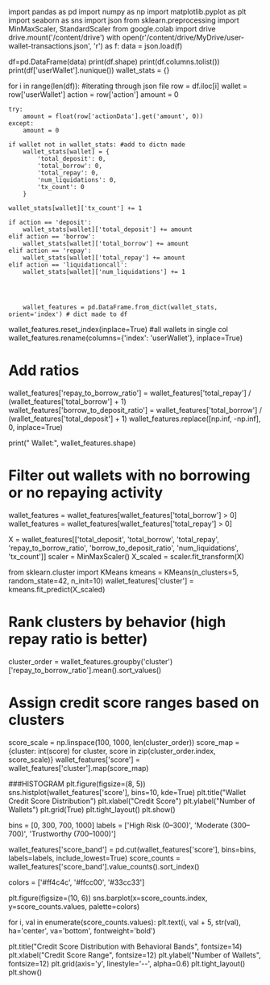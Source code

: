 import pandas as pd
import numpy as np
import matplotlib.pyplot as plt
import seaborn as sns
import json
from sklearn.preprocessing import MinMaxScaler, StandardScaler
from google.colab import drive
drive.mount('/content/drive')
with open(r'/content/drive/MyDrive/user-wallet-transactions.json', 'r') as f:
    data = json.load(f)

df=pd.DataFrame(data)
print(df.shape)
print(df.columns.tolist())
print(df['userWallet'].nunique())
wallet_stats = {}

for i in range(len(df)): #iterating through json file
    row = df.iloc[i]
    wallet = row['userWallet']
    action = row['action']
    amount = 0

    try:
        amount = float(row['actionData'].get('amount', 0))
    except:
        amount = 0

    if wallet not in wallet_stats: #add to dictn made
        wallet_stats[wallet] = {
            'total_deposit': 0,
            'total_borrow': 0,
            'total_repay': 0,
            'num_liquidations': 0,
            'tx_count': 0
        }

    wallet_stats[wallet]['tx_count'] += 1

    if action == 'deposit':
        wallet_stats[wallet]['total_deposit'] += amount
    elif action == 'borrow':
        wallet_stats[wallet]['total_borrow'] += amount
    elif action == 'repay':
        wallet_stats[wallet]['total_repay'] += amount
    elif action == 'liquidationcall':
        wallet_stats[wallet]['num_liquidations'] += 1




        wallet_features = pd.DataFrame.from_dict(wallet_stats, orient='index') # dict made to df
wallet_features.reset_index(inplace=True) #all wallets in single col
wallet_features.rename(columns={'index': 'userWallet'}, inplace=True)

# Add ratios
wallet_features['repay_to_borrow_ratio'] = wallet_features['total_repay'] / (wallet_features['total_borrow'] + 1)
wallet_features['borrow_to_deposit_ratio'] = wallet_features['total_borrow'] / (wallet_features['total_deposit'] + 1)
wallet_features.replace([np.inf, -np.inf], 0, inplace=True)

print(" Wallet:", wallet_features.shape)





# Filter out wallets with no borrowing or no repaying activity
wallet_features = wallet_features[wallet_features['total_borrow'] > 0]
wallet_features = wallet_features[wallet_features['total_repay'] > 0]




X = wallet_features[['total_deposit', 'total_borrow', 'total_repay', 'repay_to_borrow_ratio',
                     'borrow_to_deposit_ratio', 'num_liquidations', 'tx_count']]
scaler = MinMaxScaler()
X_scaled = scaler.fit_transform(X)

from sklearn.cluster import KMeans
kmeans = KMeans(n_clusters=5, random_state=42, n_init=10)
wallet_features['cluster'] = kmeans.fit_predict(X_scaled)

# Rank clusters by behavior (high repay ratio is better)
cluster_order = wallet_features.groupby('cluster')['repay_to_borrow_ratio'].mean().sort_values()

# Assign credit score ranges based on clusters
score_scale = np.linspace(100, 1000, len(cluster_order))
score_map = {cluster: int(score) for cluster, score in zip(cluster_order.index, score_scale)}
wallet_features['score'] = wallet_features['cluster'].map(score_map)




###HISTOGRAM
plt.figure(figsize=(8, 5))
sns.histplot(wallet_features['score'], bins=10, kde=True)
plt.title("Wallet Credit Score Distribution")
plt.xlabel("Credit Score")
plt.ylabel("Number of Wallets")
plt.grid(True)
plt.tight_layout()
plt.show()






bins = [0, 300, 700, 1000]
labels = ['High Risk (0–300)', 'Moderate (300–700)', 'Trustworthy (700–1000)']

wallet_features['score_band'] = pd.cut(wallet_features['score'], bins=bins, labels=labels, include_lowest=True)
score_counts = wallet_features['score_band'].value_counts().sort_index()

colors = ['#ff4c4c', '#ffcc00', '#33cc33']

plt.figure(figsize=(10, 6))
sns.barplot(x=score_counts.index, y=score_counts.values, palette=colors)

for i, val in enumerate(score_counts.values):
    plt.text(i, val + 5, str(val), ha='center', va='bottom', fontweight='bold')

plt.title("Credit Score Distribution with Behavioral Bands", fontsize=14)
plt.xlabel("Credit Score Range", fontsize=12)
plt.ylabel("Number of Wallets", fontsize=12)
plt.grid(axis='y', linestyle='--', alpha=0.6)
plt.tight_layout()
plt.show()





